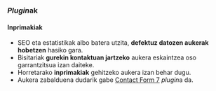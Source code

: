 ### *Plugin*ak
#### Inprimakiak

- SEO eta estatistikak albo batera utzita, **defektuz datozen aukerak hobetzen** hasiko gara.
- Bisitariak **gurekin kontaktuan jartzeko** aukera eskaintzea oso garrantzitsua izan daiteke.
- Horretarako **inprimakiak** gehitzeko aukera izan behar dugu.
- Aukera zabalduena dudarik gabe [Contact Form 7](https://es.wordpress.org/plugins/contact-form-7/) *plugin*a da.